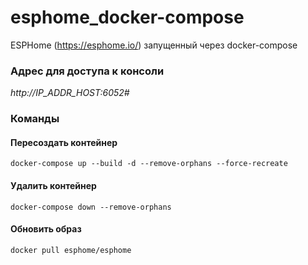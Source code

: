 # esphome_docker-compose
ESPHome (https://esphome.io/) запущенный через docker-compose

### Адрес для доступа к консоли
*http://IP_ADDR_HOST:6052#*

### Команды
#### Пересоздать контейнер  
```
docker-compose up --build -d --remove-orphans --force-recreate
```
#### Удалить контейнер  
```
docker-compose down --remove-orphans
```
#### Обновить образ  
```
docker pull esphome/esphome
```

